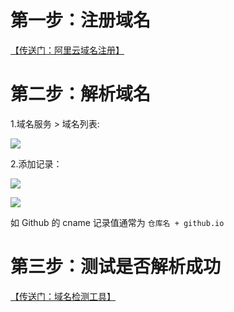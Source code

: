 


# 第一步：注册域名

[【传送门：阿里云域名注册】](https://wanwang.aliyun.com/?spm=5176.8070854.h2v3icoap.398.72312c4fj4osfG)


# 第二步：解析域名

1.域名服务 > 域名列表:

![](https://gw.alicdn.com/tfs/TB1snPEKoY1gK0jSZFMXXaWcVXa-514-222.png)

2.添加记录：

![](https://gw.alicdn.com/tfs/TB1bxMJaDM11u4jSZPxXXahcXXa-1670-240.png)


![](https://gw.alicdn.com/tfs/TB1g_vyXBFR4u4jSZFPXXanzFXa-1320-952.png)

如 Github 的 cname 记录值通常为 `仓库名 + github.io`

# 第三步：测试是否解析成功

[【传送门：域名检测工具】](https://zijian.aliyun.com/?spm=a2c1d.8251892.content.11.23bb5b76p2QLUP#/domainDetect)
